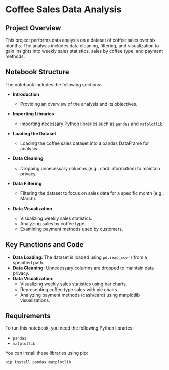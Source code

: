 # Coffee Sales Data Analysis

## Project Overview

This project performs data analysis on a dataset of coffee sales over six months. The analysis includes data cleaning, filtering, and visualization to gain insights into weekly sales statistics, sales by coffee type, and payment methods.

## Notebook Structure

The notebook includes the following sections:

- **Introduction**
  - Providing an overview of the analysis and its objectives.

- **Importing Libraries**
  - Importing necessary Python libraries such as `pandas` and `matplotlib`.

- **Loading the Dataset**
  - Loading the coffee sales dataset into a pandas DataFrame for analysis.

- **Data Cleaning**
  - Dropping unnecessary columns (e.g., card information) to maintain privacy.

- **Data Filtering**
  - Filtering the dataset to focus on sales data for a specific month (e.g., March).

- **Data Visualization**
  - Visualizing weekly sales statistics.
  - Analyzing sales by coffee type.
  - Examining payment methods used by customers.

## Key Functions and Code

- **Data Loading:** The dataset is loaded using `pd.read_csv()` from a specified path.
- **Data Cleaning:** Unnecessary columns are dropped to maintain data privacy.
- **Data Visualization:** 
  - Visualizing weekly sales statistics using bar charts.
  - Representing coffee type sales with pie charts.
  - Analyzing payment methods (cash/card) using matplotlib visualizations.

## Requirements

To run this notebook, you need the following Python libraries:

- `pandas`
- `matplotlib`

You can install these libraries using pip:

```bash
pip install pandas matplotlib
